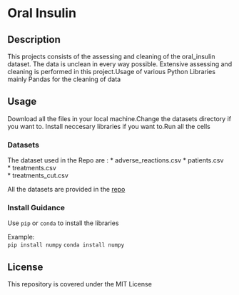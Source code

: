# Oral Insulin

## Description

This projects consists of the assessing and cleaning of the oral_insulin dataset. The data is unclean in every way  possible. Extensive assessing and cleaning is performed in this project.Usage of various Python Libraries mainly Pandas for the cleaning of data

## Usage 

Download all the files in your local machine.Change the datasets directory if you want to. Install neccesary libraries if you want to.Run all the cells

### Datasets

The dataset used in the Repo are :
	* adverse_reactions.csv	
	* patients.csv	
	* treatments.csv	
	* treatments_cut.csv
  
All the datasets are provided in the [repo](https://github.com/ishan6899/oral_insulin)

### Install Guidance

Use `pip` or `conda` to install the libraries <br>

Example:<br>
`pip install numpy`
`conda install numpy`

## License

This repository is covered under the MIT License


